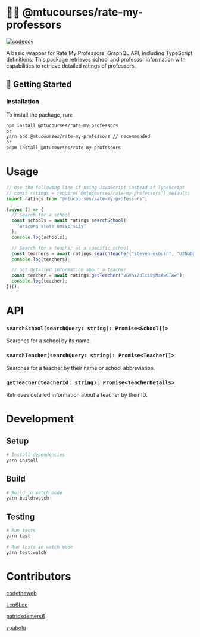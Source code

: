 # 🧑‍🏫 @mtucourses/rate-my-professors

[![codecov](https://codecov.io/gh/Michigan-Tech-Courses/rate-my-professors/branch/master/graph/badge.svg?token=YSBV5T5GVY)](https://codecov.io/gh/Michigan-Tech-Courses/rate-my-professors)

A basic wrapper for Rate My Professors' GraphQL API, including TypeScript definitions. This package retrieves school and professor information with capabilities to retrieve detailed ratings of professors.

## 🚀 Getting Started

### Installation
To install the package, run:

```bash
npm install @mtucourses/rate-my-professors
or
yarn add @mtucourses/rate-my-professors // recommended
or
pnpm install @mtucourses/rate-my-professors
```

# Usage

```ts
// Use the following line if using JavaScript instead of TypeScript
// const ratings = require('@mtucourses/rate-my-professors').default;
import ratings from "@mtucourses/rate-my-professors";

(async () => {
  // Search for a school
  const schools = await ratings.searchSchool(
    "arizona state university"
  );
  console.log(schools);

  // Search for a teacher at a specific school
  const teachers = await ratings.searchTeacher("steven osburn", "U2Nob29sLTEzNjQ3");
  console.log(teachers);

  // Get detailed information about a teacher
  const teacher = await ratings.getTeacher("VGVhY2hlci0yMzAwOTAw");
  console.log(teacher);
})();
```

# API

### `searchSchool(searchQuery: string): Promise<School[]>`

Searches for a school by its name.

### `searchTeacher(searchQuery: string): Promise<Teacher[]>`

Searches for a teacher by their name or school abbreviation.

### `getTeacher(teacherId: string): Promise<TeacherDetails>`

Retrieves detailed information about a teacher by their ID.

# Development

## Setup

```bash
# Install dependencies
yarn install
```

## Build

```bash
# Build in watch mode
yarn build:watch
```

## Testing

```bash
# Run tests
yarn test

# Run tests in watch mode
yarn test:watch
```

# Contributors

[codetheweb](https://github.com/codetheweb)

[Leo6Leo](https://github.com/Leo6Leo)

[patrickdemers6](https://github.com/patrickdemers6)

[spabolu](https://github.com/spabolu)
